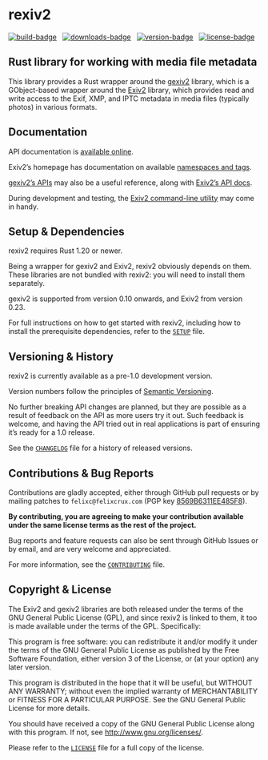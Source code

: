 rexiv2
======

[![build-badge][]][build] &nbsp;
[![downloads-badge][]][crates-io] &nbsp;
[![version-badge][]][crates-io] &nbsp;
[![license-badge][]][license] &nbsp;

[build]: https://travis-ci.org/felixc/rexiv2
[build-badge]: https://img.shields.io/travis/felixc/rexiv2.svg
[crates-io]: https://crates.io/crates/rexiv2
[downloads-badge]: https://img.shields.io/crates/d/rexiv2.svg
[version-badge]: https://img.shields.io/crates/v/rexiv2.svg
[license]: https://github.com/felixc/rexiv2/blob/master/LICENSE
[license-badge]: https://img.shields.io/crates/l/rexiv2.svg


Rust library for working with media file metadata
-------------------------------------------------

This library provides a Rust wrapper around the [gexiv2][gexiv2] library,
which is a GObject-based wrapper around the [Exiv2][exiv2] library, which
provides read and write access to the Exif, XMP, and IPTC metadata in media
files (typically photos) in various formats.

[gexiv2]: https://wiki.gnome.org/Projects/gexiv2
[exiv2]:  http://www.exiv2.org/


Documentation
-------------

API documentation is [available online][rexiv2-doc].

Exiv2’s homepage has documentation on available [namespaces and tags][tags-doc].

[gexiv2’s APIs][gexiv2-api] may also be a useful reference, along with [Exiv2’s
API docs][exiv2-api].

During development and testing, the [Exiv2 command-line utility][exiv2-cli] may
come in handy.

[rexiv2-doc]: https://felixcrux.com/files/doc/rexiv2/
[tags-doc]:   http://exiv2.org/metadata.html
[gexiv2-api]: https://git.gnome.org/browse/gexiv2/tree/gexiv2/gexiv2-metadata.h
[exiv2-api]:  http://exiv2.org/doc/index.html
[exiv2-cli]:  http://exiv2.org/manpage.html


Setup & Dependencies
--------------------

rexiv2 requires Rust 1.20 or newer.

Being a wrapper for gexiv2 and Exiv2, rexiv2 obviously depends on them. These
libraries are not bundled with rexiv2: you will need to install them separately.

gexiv2 is supported from version 0.10 onwards, and Exiv2 from version 0.23.

For full instructions on how to get started with rexiv2, including how to
install the prerequisite dependencies, refer to the [`SETUP`](SETUP.md) file.


Versioning & History
--------------------

rexiv2 is currently available as a pre-1.0 development version.

Version numbers follow the principles of [Semantic Versioning][semver].

No further breaking API changes are planned, but they are possible as a result
of feedback on the API as more users try it out. Such feedback is welcome, and
having the API tried out in real applications is part of ensuring it’s ready for
a 1.0 release.

See the [`CHANGELOG`](CHANGELOG.md) file for a history of released versions.

[semver]: http://semver.org/spec/v2.0.0.html


Contributions & Bug Reports
---------------------------

Contributions are gladly accepted, either through GitHub pull requests or by
mailing patches to `felixc@felixcrux.com` (PGP key [8569B6311EE485F8][pgp-key]).

**By contributing, you are agreeing to make your contribution available under
the same license terms as the rest of the project.**

Bug reports and feature requests can also be sent through GitHub Issues or by
email, and are very welcome and appreciated.

For more information, see the [`CONTRIBUTING`](CONTRIBUTING.md) file.

[pgp-key]: http://hkps.pool.sks-keyservers.net/pks/lookup?op=vindex&search=0x8569B6311EE485F8


Copyright & License
-------------------

The Exiv2 and gexiv2 libraries are both released under the terms of the GNU
General Public License (GPL), and since rexiv2 is linked to them, it too is
made available under the terms of the GPL. Specifically:

This program is free software: you can redistribute it and/or modify it
under the terms of the GNU General Public License as published by the Free
Software Foundation, either version 3 of the License, or (at your option)
any later version.

This program is distributed in the hope that it will be useful, but WITHOUT
ANY WARRANTY; without even the implied warranty of MERCHANTABILITY or FITNESS
FOR A PARTICULAR PURPOSE. See the GNU General Public License for more details.

You should have received a copy of the GNU General Public License along with
this program. If not, see <http://www.gnu.org/licenses/>.

Please refer to the [`LICENSE`](LICENSE) file for a full copy of the license.
